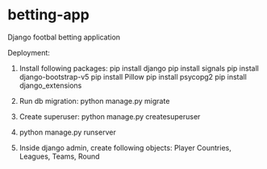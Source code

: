 # betting-app

Django footbal betting application

Deployment:
1) Install following packages:
   pip install django
   pip install signals
   pip install django-bootstrap-v5
   pip install Pillow
   pip install psycopg2
   pip install django_extensions

2) Run db migration:
   python manage.py migrate

3) Create superuser:
   python manage.py createsuperuser

4) python manage.py runserver
   
5) Inside django admin, create following objects:
   Player
   Countries, Leagues, Teams, Round
